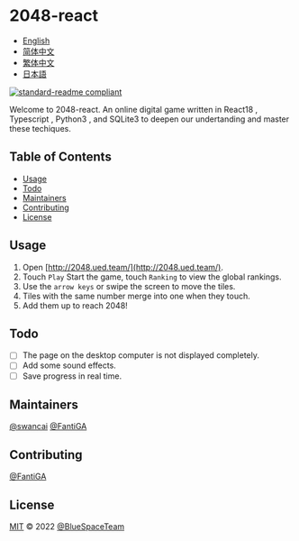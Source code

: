 # 2048-react

- [English](README.md)
- [简体中文](README.zh-CN.md)
- [繁体中文](README.zh-TW.md)
- [日本語](README.ja.md)

[![standard-readme compliant](https://img.shields.io/badge/standard--readme-OK-green.svg?style=flat-square)](https://github.com/RichardLitt/standard-readme)

Welcome to 2048-react. An online digital game written in React18 , Typescript , Python3 , and SQLite3 to deepen our undertanding and master these techiques.

## Table of Contents

- [Usage](#usage)
- [Todo](#todo)
- [Maintainers](#maintainers)
- [Contributing](#contributing)
- [License](#license)

## Usage

1. Open [http://2048.ued.team/](http://2048.ued.team/).
2. Touch `Play` Start the game, touch `Ranking` to view the global rankings.
3. Use the `arrow keys` or swipe the screen to move the tiles.
4. Tiles with the same number merge into one when they touch.
5. Add them up to reach 2048!

## Todo

- [ ] The page on the desktop computer is not displayed completely.
- [ ] Add some sound effects.
- [ ] Save progress in real time.

## Maintainers

[@swancai](https://github.com/swancai)
[@FantiGA](https://github.com/FantiGA)

## Contributing

[@FantiGA](https://github.com/FantiGA)

## License

[MIT](LICENSE)  © 2022 [@BlueSpaceTeam](https://github.com/BlueSpaceTeam)
